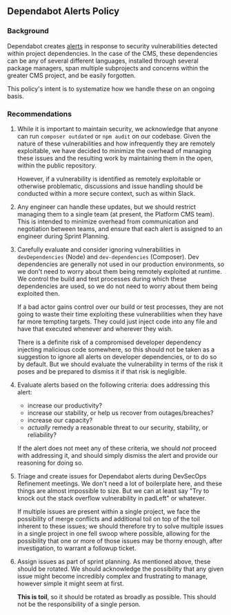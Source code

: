 ## Dependabot Alerts Policy

### Background

Dependabot creates [alerts](https://github.com/department-of-veterans-affairs/va.gov-cms/security/dependabot) in response to security
vulnerabilities detected within project dependencies. In the case of the CMS, these dependencies can be any of several different 
languages, installed through several package managers, span multiple subprojects and concerns within the greater CMS project, and be
easily forgotten.

This policy's intent is to systematize how we handle these on an ongoing basis.

### Recommendations

1. While it is important to maintain security, we acknowledge that anyone can run `composer outdated` or `npm audit` on our codebase. 
   Given the nature of these vulnerabilities and how infrequently they are remotely exploitable, we have decided to minimize the 
   overhead of managing these issues and the resulting work by maintaining them in the open, within the public repository.

   However, if a vulnerability is identified as remotely exploitable or otherwise problematic, discussions and issue handling should
   be conducted within a more secure context, such as within Slack.

2. Any engineer can handle these updates, but we should restrict managing them to a single team (at present, the Platform CMS team).
   This is intended to minimize overhead from communication and negotiation between teams, and ensure that each alert is assigned to
   an engineer during Sprint Planning.

3. Carefully evaluate and consider ignoring vulnerabilities in `devDependencies` (Node) and `dev-dependencies` (Composer). Dev 
   dependencies are generally not used in our production environments, so we don't need to worry about them being remotely exploited
   at runtime. We control the build and test processes during which these dependencies are used, so we do not need to worry about
   them being exploited then.

   If a bad actor gains control over our build or test processes, they are not going to waste their time exploiting these
   vulnerabilities when they have far more tempting targets. They could just inject code into any file and have that executed whenever
   and wherever they wish.

   There is a definite risk of a compromised developer dependency injecting malicious code somewhere, so this should not be taken as
   a suggestion to ignore all alerts on developer dependencies, or to do so by default. But we should evaluate the vulnerability in
   terms of the risk it poses and be prepared to dismiss it if that risk is negligible.

4. Evaluate alerts based on the following criteria: does addressing this alert:
   - increase our productivity?
   - increase our stability, or help us recover from outages/breaches?
   - increase our capacity?
   - _actually_ remedy a reasonable threat to our security, stability, or reliability?

   If the alert does not meet any of these criteria, we should _not_ proceed with addressing it, and should simply dismiss the alert and
   provide our reasoning for doing so.
   
5. Triage and create issues for Dependabot alerts during DevSecOps Refinement meetings. We don't need a lot of boilerplate here, and
   these things are almost impossible to size. But we can at least say "Try to knock out the stack overflow vulnerability in padLeft" 
   or whatever.

   If multiple issues are present within a single project, we face the possibility of merge conflicts and additional toil on top of the
   toil inherent to these issues; we should therefore try to solve multiple issues in a single project in one fell swoop where possible,
   allowing for the possibility that one or more of those issues may be thorny enough, after investigation, to warrant a followup ticket.

6. Assign issues as part of sprint planning. As mentioned above, these should be rotated. We should acknowledge the possibility that any
   given issue might become incredibly complex and frustrating to manage, however simple it might seem at first.

   **This is toil**, so it should be rotated as broadly as possible. This should not be the responsibility of a single person.
